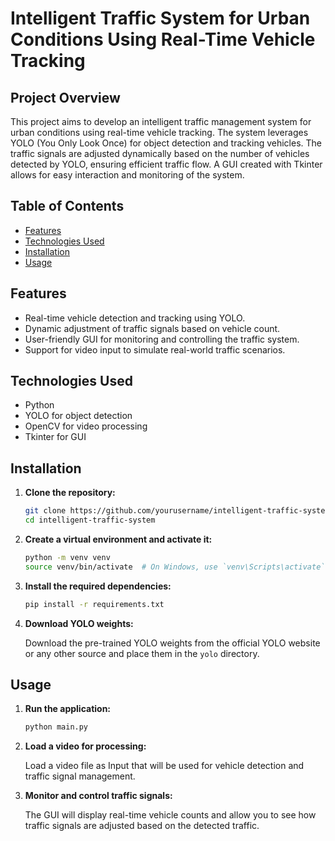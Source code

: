 # Intelligent Traffic System for Urban Conditions Using Real-Time Vehicle Tracking

## Project Overview

This project aims to develop an intelligent traffic management system for urban conditions using real-time vehicle tracking. The system leverages YOLO (You Only Look Once) for object detection and tracking vehicles. The traffic signals are adjusted dynamically based on the number of vehicles detected by YOLO, ensuring efficient traffic flow. A GUI created with Tkinter allows for easy interaction and monitoring of the system.

## Table of Contents

- [Features](#features)
- [Technologies Used](#technologies-used)
- [Installation](#installation)
- [Usage](#usage)



## Features

- Real-time vehicle detection and tracking using YOLO.
- Dynamic adjustment of traffic signals based on vehicle count.
- User-friendly GUI for monitoring and controlling the traffic system.
- Support for video input to simulate real-world traffic scenarios.

## Technologies Used

- Python
- YOLO for object detection
- OpenCV for video processing
- Tkinter for GUI


## Installation

1. **Clone the repository:**

    ```sh
    git clone https://github.com/yourusername/intelligent-traffic-system.git
    cd intelligent-traffic-system
    ```

2. **Create a virtual environment and activate it:**

    ```sh
    python -m venv venv
    source venv/bin/activate  # On Windows, use `venv\Scripts\activate`
    ```

3. **Install the required dependencies:**

    ```sh
    pip install -r requirements.txt
    ```

4. **Download YOLO weights:**
   
   Download the pre-trained YOLO weights from the official YOLO website or any other source and place them in the `yolo` directory.

## Usage

1. **Run the application:**

    ```sh
    python main.py
    ```

2. **Load a video for processing:**
   
   Load a video file as Input that will be used for vehicle detection and traffic signal management.

3. **Monitor and control traffic signals:**
   
   The GUI will display real-time vehicle counts and allow you to see how traffic signals are adjusted based on the detected traffic.


